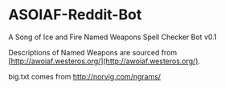 # ASOIAF-Reddit-Bot

A Song of Ice and Fire Named Weapons Spell Checker Bot v0.1

Descriptions of Named Weapons are sourced from [http://awoiaf.westeros.org/](http://awoiaf.westeros.org/).

big.txt comes from http://norvig.com/ngrams/
